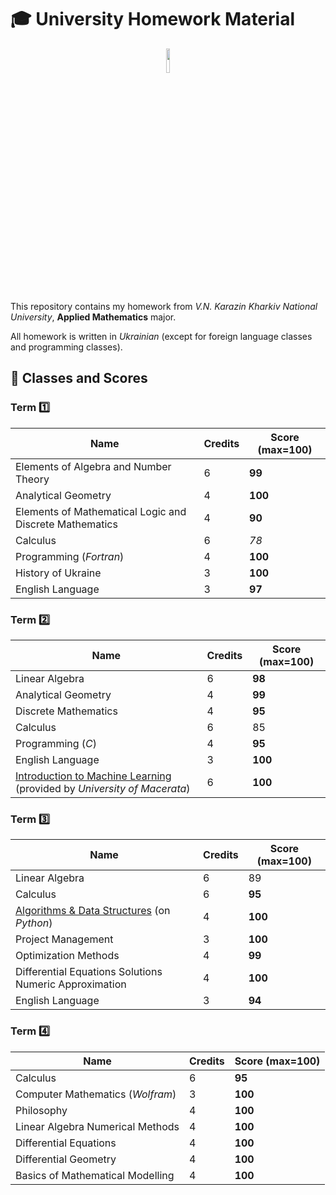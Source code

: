 # :mortar_board: University Homework Material

<p align="center">
  <img width="10%" src="https://github.com/ZamDimon/University-Homeworks/assets/29094239/0db5a6ba-0962-411e-8608-f73bed223a81">
</p>

This repository contains my homework from _V.N. Karazin Kharkiv National University_, **Applied Mathematics** major.

All homework is written in *Ukrainian* (except for foreign language classes and programming classes). 

## :100: Classes and Scores

### Term :one:
| Name      | Credits | Score (max=100) |
| ---       | ---     | ---   |
| Elements of Algebra and Number Theory | 6 | **99** |
| Analytical Geometry | 4 | **100** |
| Elements of Mathematical Logic and Discrete Mathematics | 4 | **90** |
| Calculus  | 6 | _78_ |
| Programming (*Fortran*) | 4 | **100** |
| History of Ukraine | 3 | **100** |
| English Language | 3 | **97** |

### Term :two:
| Name      | Credits | Score (max=100) |
| ---       | ---     | ---   |
| Linear Algebra | 6 | **98** |
| Analytical Geometry | 4 | **99** |
| Discrete Mathematics | 4 | **95** |
| Calculus  | 6 | 85 |
| Programming (*C*) | 4 | **95** |
| English Language| 3 | **100** |
| [Introduction to Machine Learning](https://github.com/ZamDimon/ML-Wikipedia-Runner) (provided by *University of Macerata*)| 6 | **100** |

### Term :three:
| Name      | Credits | Score (max=100) |
| ---       | ---     | ---   |
| Linear Algebra | 6 | 89 |
| Calculus | 6 | **95** |
| [Algorithms & Data Structures](https://github.com/ZamDimon/Algorithms-and-Data-Structures) (on *Python*) | 4 | **100** |
| Project Management  | 3 | **100** |
| Optimization Methods | 4 | **99** |
| Differential Equations Solutions Numeric Approximation | 4 | **100** |
| English Language| 3 | **94** |

### Term :four:
| Name      | Credits | Score (max=100) |
| ---       | ---     | ---   |
| Calculus |  6 | **95** |
| Computer Mathematics (_Wolfram_) | 3 | **100** |
| Philosophy | 4 | **100** |
| Linear Algebra Numerical Methods  | 4 | **100** |
| Differential Equations | 4 | **100** |
| Differential Geometry | 4 | **100** |
| Basics of Mathematical Modelling | 4 | **100** |
